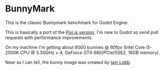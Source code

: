 # BunnyMark

This is the classic Bunnymark benchmark for Godot Engine.

This is basically a port of the [Pixi.js version](http://www.goodboydigital.com/pixijs/bunnymark/). I'm new to Godot so send pull requests with performance improvements.

On my machine I'm getting about 6000 bunnies @ 60fps (Intel Core i5-2500K CPU @ 3.30GHz × 4, GeForce GTX 660/PCIe/SSE2, 16GB memory).

Near as I can tell, the bunny image was created by [Iain Lobb](http://blog.iainlobb.com/2010/11/display-list-vs-blitting-results.html).
